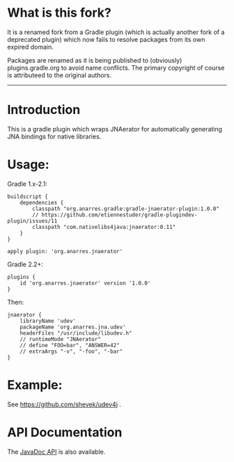 # What is this fork?

It is a renamed fork from a Gradle plugin (which is actually another fork of a deprecated plugin) which now fails to resolve packages from its own expired domain.

Packages are renamed as it is being published to (obviously) plugins.gradle.org to avoid name conflicts. The primary copyright of course is attributeed to the original authors.

----

# Introduction

This is a gradle plugin which wraps JNAerator for automatically
generating JNA bindings for native libraries.

# Usage:

Gradle 1.x-2.1:

```
buildscript {
    dependencies {
        classpath "org.anarres.gradle:gradle-jnaerator-plugin:1.0.0"
		// https://github.com/etiennestuder/gradle-plugindev-plugin/issues/11
        classpath "com.nativelibs4java:jnaerator:0.11"
    }
}

apply plugin: 'org.anarres.jnaerator'
```

Gradle 2.2+:

```
plugins {
    id 'org.anarres.jnaerator' version '1.0.0'
}
```

Then:

```
jnaerator {
	libraryName 'udev'
	packageName 'org.anarres.jna.udev'
	headerFiles "/usr/include/libudev.h"
	// runtimeMode "JNAerator"
	// define "FOO=bar", "ANSWER=42"
	// extraArgs "-v", "-foo", "-bar"
}
```

# Example:

See https://github.com/shevek/udev4j .

# API Documentation

The [JavaDoc API](http://shevek.github.io/gradle-jnaerator-plugin/docs/javadoc/)
is also available.


